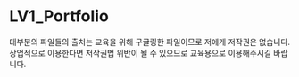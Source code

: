 # LV1_Portfolio

대부분의 파일들의 출처는 교육을 위해 구글링한 파일이므로 저에게 저작권은 없습니다.
상업적으로 이용한다면 저작권법 위반이 될 수 있으므로 교육용으로 이용해주시길 바랍니다.
